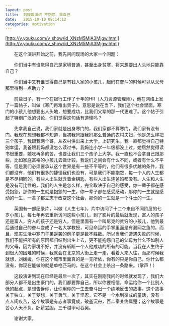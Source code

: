 ```yaml
---
layout: post
title:  刘媛媛演讲 不抱怨、靠自己
date:   2015-10-10 08:14:12  
categories: motivation
---
```

[http://v.youku.com/v_show/id_XNzM5MjA3Mjgw.html](http://v.youku.com/v_show/id_XNzM5MjA3Mjgw.html)

　　在这个演讲开始之前，我先问问现场的大家一个问题：
 
　　你们当中有谁觉得自己是家境普通，甚至出身贫寒，将来想要出人头地只能靠自己？
 
　　你们当中又有谁觉得自己是有钱人家的小孩儿，起码在奋斗的时候可以从父母那里得到一点助力？
 
　　前些日子，有一个在银行工作了十年的HR（人力资源管理师），他在网络上发了一篇帖子，叫做《寒门再难出贵子》。意思是说在当下，我们这个社会里面，寒门的小孩儿他想要出人头地，想要成功，比我们父辈的那一代更难了。这个帖子引起了特别广泛的讨论，你们觉得这句话有道理吗？
 
　　先拿我自己说，我们家就是出身寒门的，我们家都不算寒门，我们家有没有门。我现在想想我都不知道，当初我爸跟我妈那么普通的农村夫妇，他是怎么样把三个孩子，我跟我两个哥，从农村供出来上大学，上研究生。我一直都觉得自己特别幸运，我爸跟我妈都没怎么读过书，我妈连小学一年级都没上过，她居然觉得读书很重要，她吃再多的苦，也要让我们三个孩子上大学。我一直也不会拿自己跟那些，比如家庭富裕的小孩儿去做计较，我说们之间会有什么不同，或者有什么不平等，但是我们必须要承认这个世界是有一些不平等的，他们有很多优越的条件，我们都没有，他们有很多的捷径我们也没有，可是我们不能抱怨，每一个人的人生都是不尽相同的，有些人出生就含着金钥匙，有些人出生连爸妈都没有。人生和人生是没有可比性的，我们的人生是怎么样，完全取决于自己的感受，你一辈子都在感受抱怨，那你的一生就是抱怨的一生，你一辈子都在感受感动，那你的一生就是感动的一生，一辈子都立志于改变这个社会，那你的一生就是一个斗士的一生。
 
　　英国有一部纪录片，叫做《人生七年》，片中访问了十二个来自不同阶层的七岁小孩儿，每七年再去重新访问这些小孩儿，到了影片的最后就发现，富人的孩子还是富人，穷人的孩子还是穷人，但是里面有一个叫尼克的贫穷的小孩儿，他到最后通过自己的奋斗变成了一名大学教授，可见命运的手掌里面是有漏网之鱼的。而且，现实生活中寒门子弟逆袭的例子更是数不胜数。所以当我们遭遇失败的时候，我们不能把所有的原因都归结到出生上去，更不能抱怨自己的父母为什么不如别人的父母，因为家境不好，并没有斩断一个人他成功的所有的可能。当我在人生终于到很大的困难的时候，我就会在北京的大街上走一走，看着人来人往，而那时候我就想，刘媛媛，你在这个城市里面真的是一无所依，你有的只是你自己，你什么都没有，你现在能做的就是单枪匹马的，在这个社会上杀出一条路来。（掌声！）
 
　　这段演讲到现在已经是最后一次了，其实在刚刚我问的时候就发现了，我们大部分人都不是出生豪门的，我们都要靠自己，所以你要相信，命运给你一个比别人低的起点，是想告诉你，让你用你的一生去奋斗出一个绝地反击的故事。这个故事关于独立，关于梦想，关于勇气，关于坚忍，它不是一个水到渠成的童话，没有一点人间疾苦，这个故事是有志者事竟成，破釜沉舟，百二秦关终属楚；这个故事是苦心人天不负，卧薪尝胆，三千越甲可吞吴。
 
　　谢谢大家。

